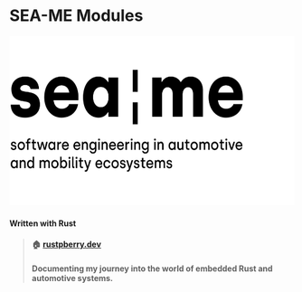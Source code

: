 # SEA-ME Modules

<img src="assets/SEAME_Logo.png" alt="Alt text" height="300"/>

#### Written with Rust

> #### 🏠 [rustpberry.dev](https://rustpberry.dev)
>
> #### Documenting my journey into the world of embedded Rust and automotive systems.
